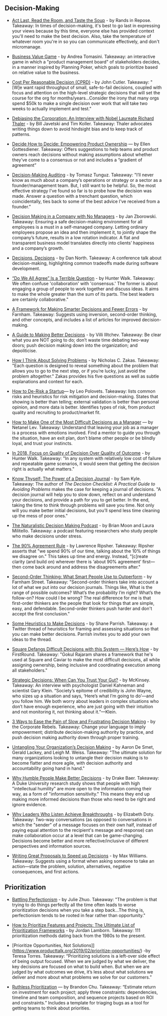 ## Decision-Making

- [Act Last, Read the Room, and Taste the Soup](http://randsinrepose.com/archives/act-last-read-the-room-and-taste-the-soup) - by Rands in Repose. Takeaway: In times of decision-making, it's best to go last in expressing your views because by this time, everyone else has provided context you'll need to make the best decision. Also, take the temperature of whatever room you're in so you can communicate effectively, and don't micromanage.

- [Business Value Game](https://www.agile42.com/en/business-value-game/) - by Andrea Tomasini. Takeaway: an interactive game in which a "product management board" of stakeholders decides, in a manner inspired by Planning Poker, which goals to prioritize based on relative value to the business.

- [Cost Per Reasonable Decision (CPRD)](https://cutle.fish/blog/cost-per-reasonable-decision-cprd) - by John Cutler. Takeaway: "[W]e want rapid throughput of small, safe-to-fail decisions, coupled with focus and attention on the high-level strategic decisions that will set the course for the org for months/years...Consider the irony that many orgs spend $50k to make a single decision over work that will take two weeks to actually implement and test."

- [Debiasing the Corporation: An Interview with Nobel Laureate Richard Thaler](https://www.mckinsey.com/business-functions/strategy-and-corporate-finance/our-insights/debiasing-the-corporation-an-interview-with-nobel-laureate-richard-thaler) - by Bill Javetski and Tim Koller. Takeaway: Thaler advocates writing things down to avoid hindsight bias and to keep track of patterns.

- [Decide How to Decide: Empowering Product Ownership](https://medium.com/@ellengott/decide-how-to-decide-empowering-product-ownership-97a54be29e7) — by Ellen Gottesdiener. Takeaway: Offers suggestions to help teams and product owners reach decisions without making assumptions about whether they’ve come to a consensus or not and includes a “gradient of agreement”

- [Decision-Making Auditing](http://tomtunguz.com/decision-making-auditing/) - by Tomasz Tunguz. Takeaway: "I’ll never know as much about a company’s operations or strategy or a sector as a founder/management team. But, I still want to be helpful. So, the most effective strategy I’ve found so far is to probe how the decision was made. Answer a question with a trenchant question, which coincidentally, ties back to some of the best advice I’ve received from a founder."

- [Decision Making in a Company with No Managers](https://www.infoq.com/articles/decisions-company-no-managers) - by Jan Zborowski. Takeaway: Ensuring a safe decision-making environment for all employees is a must in a self-managed company. Letting ordinary employees propose an idea and then implement it, to jointly shape the company’s future, results in a low rotation indicator. A flat and transparent business model translates directly into clients’ happiness and a company’s growth.

- [Decisions, Decisions](https://www.youtube.com/watch?v=EauykEv_2iA) - by Dan North. Takeaway: A conference talk about decision-making, highlighting common tradeoffs made during software development.

- [“Do We All Agree” Is a Terrible Question](https://medium.com/@hunterwalk/do-we-all-agree-is-a-terrible-question-14499769591b) - by Hunter Walk. Takeaway: We often confuse 'collaboration' with 'consensus.' The former is about engaging a group of people to work together and discuss ideas. It aims to make the whole greater than the sum of its parts. The best leaders are certainly collaborative."

- [A Framework for Making Smarter Decisions and Fewer Errors](https://fs.blog/smart-decisions/) - by Farnham. Takeaway: Suggests using inversion, second-order thinking, and other concepts, and includes a list of articles for improved decision-making.

- [A Guide to Making Better Decisions](https://medium.com/@villispeaks/a-guide-to-making-better-decisions-b8d06dc4a835) - by Villi Illtchev. Takeaway: Be clear what you are NOT going to do; don’t waste time debating two-way doors; push decision making down into the organization; and depoliticise.

- [How I Think About Solving Problems](https://humanwhocodes.com/blog/2020/02/how-i-think-about-solving-problems/) - by Nicholas C. Zakas. Takeaway: "Each question is designed to reveal something about the problem that allows you to go to the next step, or if you’re lucky, just avoid the problem altogether." Zakas provides his five questions as well as subtle explanations and context for each.

- [How to De-Risk a Startup](https://codingvc.com/how-to-de-risk-a-startup/)— by Leo Polovets. Takeaway: lists common risks and heuristics for risk mitigation and decision-making. States that showing is better than telling; external validation is better than personal opinion, and more data is better. Identifies types of risk, from product quality and recruiting to product/market fit.

- [How to Make One of the Most Difficult Decisions as a Manager](https://medium.com/@lnetanel/how-to-make-one-of-the-most-difficult-decisions-as-a-manager-6b1a1f0d1d6a) — by Netanel Lev. Takeaway: Understand that leaving your job as a manager is a process with emotions involved. Find a mentor to guide you through the situation, have an exit plan, don’t blame other people or be blindly loyal, and trust your instincts.

- [In 2018, Focus on Quality of Decision Over Quality of Outcome](https://hunterwalk.com/2018/01/01/in-2018-focus-on-quality-of-decision-over-quality-of-outcome/) - by Hunter Walk. Takeaway: "In any system with relatively low cost of failure and repeatable game scenarios, it would seem that getting the decision right is actually what matters."

- [Know Thyself: The Power of a Decision Journal](http://www.samkyle.com/decision-journal/) - by Sam Kyle. Takeaway: The author of _The Decision Checklist: A Practical Guide to Avoiding Problems_ makes the case for keeping a journal of decisions. "A decision journal will help you to slow down, reflect on and understand your decisions, and provide a path for you to get better. In the end, taking the time to think through problems will save you time. Not only will you make better initial decisions, but you’ll spend less time cleaning up the mess of poor ones."

- [The Naturalistic Decision Making Podcast](https://naturalisticdecisionmaking.org/podcasts/) - by Brian Moon and Laura Militello. Takeaway: a podcast featuring researchers who study people who make decisions under stress.

- [The 90% Agreement Rule](https://hackernoon.com/the-90-agreement-rule-36757dcc8eaa) - by Lawrence Ripsher. Takeaway: Ripsher asserts that "we spend 90% of our time, talking about the 10% of things we disagree on." This takes up time and energy. Instead, "[c]reate clarity (and build on) wherever there is ‘about 90% agreement’ first— then come back around and address the disagreements after."

- [Second-Order Thinking: What Smart People Use to Outperform](https://www.fs.blog/2016/04/second-level-thinking/) - by Farnham Street. Takeaway: "Second-order thinkers take into account a lot of what we put into our decision journals. Things like, What is the range of possible outcomes? What’s the probability I’m right? What’s the follow-on? How could I be wrong? The real difference for me is that first-order thinkers are the people that look for things that are simple, easy, and defendable. Second-order thinkers push harder and don't accept the first conclusion."

- [Some Heuristics to Make Decisions](https://twitter.com/farnamstreet/status/1026105498372845571) - by Shane Parrish. Takeaway: a Twitter thread of heuristics for framing and assessing situations so that you can make better decisions. Parrish invites you to add your own ideas to the thread.

- [Square Defangs Difficult Decisions with this System — Here’s How](https://www.youtube.com/watch?v=Hl_ERo3lKRY&t=) - by FirstRound. Takeaway: "Gokul Rajaram shares a framework that he's used at Square and Caviar to make the most difficult decisions, all while assigning ownership, being inclusive and coordinating execution among all stakeholders."

- [Strategic Decisions: When Can You Trust Your Gut?](https://www.mckinsey.com/business-functions/strategy-and-corporate-finance/our-insights/strategic-decisions-when-can-you-trust-your-gut) - by McKinsey. Takeaway: An interview with psychologist Daniel Kahneman and scientist Gary Klein. “Society’s epitome of credibility is John Wayne, who sizes up a situation and says, ‘Here’s what I’m going to do’—and you follow him. We both worry about leaders in complex situations who don’t have enough experience, who are just going with their intuition and not monitoring it, not thinking about it.”—Klein.

- [3 Ways to Ease the Pain of Slow and Frustrating Decision Making](http://corporate-rebels.com/rebellious-practices-distributed-authority/) - by the Corporate Rebels. Takeaway: Change your language to imply empowerment; distribute decision-making authority by practice, and push decision making authority down through proper training.

- [Untangling Your Organization’s Decision Making](https://www.mckinsey.com/business-functions/organization/our-insights/untangling-your-organizations-decision-making) - by Aaron De Smet, Gerald Lackey, and Leigh M. Weiss. Takeaway: "The ultimate solution for many organizations looking to untangle their decision making is to become flatter and more agile, with decision authority and accountability going hand in hand."

- [Why Humble People Make Better Decisions](https://journal.thriveglobal.com/why-humble-people-make-better-decisions-d18e6ad6180a#.hy27xhl36) - by Drake Baer. Takeaway: A Duke University research study shows that people with high "intellectual humility" are more open to the information coming their way, as a form of "information sensitivity." This means they end up making more informed decisions than those who need to be right and ignore evidence.

- [Why Leaders Who Listen Achieve Breakthroughs](https://www.strategy-business.com/blog/Why-Leaders-Who-Listen-Achieve-Breakthroughs?__s=ns1epkqjs8qj1ggjuafv) - by Elizabeth Doty. Takeaway: Two-way conversations (as opposed to conversations in which the "sender" of a message focuses on their own half, instead of paying equal attention to the recipient's message and response) can make collaboration occur at a level that can be game-changing. Decisions become better and more reflective/inclusive of different perspectives and information sources.

- [Writing Great Proposals to Speed up Decisions](https://medium.com/@maxthelion/writing-proposals-to-speed-up-decisions-8a13d4122649) - by Max Williams. Takeaway: Suggests using a format when asking someone to take an action—state the problem, solution, alternatives, negative consequences, and first actions.

## Prioritization

- [Battling Perfectionism](https://medium.com/the-year-of-the-looking-glass/battling-perfectionism-713537a8b8b6) - by Julie Zhuo. Takeaway: "The problem is that trying to do things perfectly all the time often leads to worse prioritization decisions when you take a step back...The thing is, perfectionism tends to be rooted in fear rather than opportunity."

- [How to Prioritize Features and Projects: The Ultimate List of Prioritization Frameworks](https://productcoalition.com/how-to-prioritize-features-and-projects-heres-the-ultimate-list-of-prioritization-frameworks-6f5b626ae779) - by Jordan Lamborn. Takeaway: 111 prioritization methods dating back from the 1980s to the present.

- [Prioritize Opportunities, Not Solutions]](https://www.producttalk.org/2019/02/prioritize-opportunities/) -by Teresa Torres. Takeaway: “Prioritizing solutions is a left-over side effect of being output focused. When we are judged by what we deliver, the key decisions are focused on what to build when. But when we are judged by what outcomes we drive, it’s less about what solutions we deliver and more about what problems we solve for our customers.”

- [Ruthless Prioritization](https://blackboxofpm.com/ruthless-prioritization-e4256e3520a9) — by Brandon Chu. Takeaway: “Estimate return on investment for each project; apply three constraints: dependencies, timeline and team composition, and sequence projects based on ROI and constraints.” Includes a template for triaging bugs as a tool for getting teams to think about priorities.
